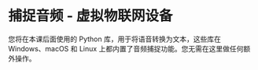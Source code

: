 <!--
CO_OP_TRANSLATOR_METADATA:
{
  "original_hash": "e4f2925acb211765889c3b51b9116ceb",
  "translation_date": "2025-08-25T00:34:25+00:00",
  "source_file": "6-consumer/lessons/1-speech-recognition/virtual-device-audio.md",
  "language_code": "zh"
}
-->
# 捕捉音频 - 虚拟物联网设备

您将在本课后面使用的 Python 库，用于将语音转换为文本，这些库在 Windows、macOS 和 Linux 上都内置了音频捕捉功能。您无需在这里做任何额外操作。
